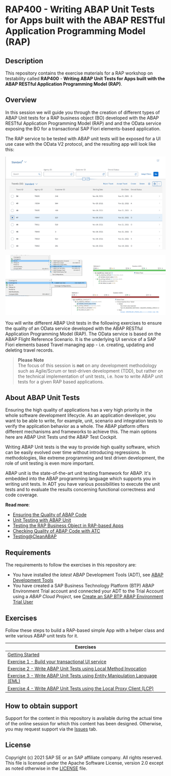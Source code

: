 # RAP400 - Writing ABAP Unit Tests for Apps built with the ABAP RESTful Application Programming Model (RAP)

## Description

This repository contains the exercise materials for a RAP workshop on testability called **RAP400** - **Writing ABAP Unit Tests for Apps built with the ABAP RESTful Application Programming Model (RAP)**.  

## Overview

In this session we will guide you through the creation of different types of ABAP Unit tests for a RAP business object (BO) developed with the ABAP RESTful Application Programming Model (RAP) and and the OData service exposing the BO for a transactional SAP Fiori elements-based application.  

The RAP service to be tested with ABAP unit tests will be exposed for a UI use case with the OData V2 protocol, and the resulting app will look like this:

![RAP400 Overview - Travel](images/rap400_overview01.png)  

![RAP400 Overview - ABAP Unit Testing](images/rap400_overview02.png)  


You will write different ABAP Unit tests in the following exercises to ensure the quality of an OData service developed with the ABAP RESTful Application Programming Model (RAP). The OData service is based on the ABAP Flight Reference Scenario. It is the underlying UI service of a SAP Fiori elements based  Travel managing app - i.e. creating, updating and deleting travel records.

        
> **Please Note**  
> The focus of this session is **not** on any development methodology such as Agile/Scrum or test-driven development (TDD), but rather on the technical implementation of unit tests, i.e. how to write ABAP unit tests for a given RAP based applications.
           

## About ABAP Unit Tests

Ensuring the high quality of applications has a very high priority in the whole software development lifecycle. As an application developer, you want to be able to write, for example, unit, scenario and integration tests to verify the application behavior as a whole. The ABAP platform offers different mechanisms and frameworks to achieve this. The main options here are ABAP Unit Tests und the ABAP Test Cockpit.

Writing ABAP Unit tests is the way to provide high quality software, which can be easily evolved over time without introducing regressions. In methodologies, like extreme programming and test driven development, the role of unit testing is even more important. 

ABAP unit is the state-of-the-art unit testing framework for ABAP. It's embedded into the ABAP programming language which supports you in writing unit tests. In ADT you have various possibilities to execute the unit tests and to evaluate the results concerning functional correctness and code coverage.

**Read more**:  
 - [Ensuring the Quality of ABAP Code](https://help.sap.com/viewer/5371047f1273405bb46725a417f95433/Cloud/en-US/4ec7641e6e391014adc9fffe4e204223.html)  
 - [Unit Testing with ABAP Unit](https://help.sap.com/viewer/5371047f1273405bb46725a417f95433/Cloud/en-US/08c60b52cb85444ea3069779274b43db.html)  
 - [Testing the RAP Business Object in RAP-based Apps](https://help.sap.com/viewer/923180ddb98240829d935862025004d6/Cloud/en-US/600245bbe0204b34b4cd7626339fd56b.html)
 - [Checking Quality of ABAP Code with ATC](https://help.sap.com/viewer/5371047f1273405bb46725a417f95433/Cloud/en-US/4ec5711c6e391014adc9fffe4e204223.html)
 - [Testing@CleanABAP](https://github.com/SAP/styleguides/blob/main/clean-abap/CleanABAP.md#testing)  


## Requirements

The requirements to follow the exercises in this repository are:

* You have installed the _latest_ ABAP Development Tools (ADT), see [ABAP Development Tools](https://tools.hana.ondemand.com/#abap)
* You have created a SAP Business Technology Platform (BTP) ABAP Environment Trial account and connected your ADT to the Trial Account using a _ABAP Cloud Project_, see [Create an SAP BTP ABAP Environment Trial User](https://developers.sap.com/tutorials/abap-environment-trial-onboarding.html)

## Exercises

Follow these steps to build a RAP-based simple App with a helper class and write various ABAP unit tests for it.


| Exercises | 
| ------------- | 
| [Getting Started](exercises/ex0/) |  
| [Exercise 1 - Build your transactional UI service](exercises/ex1/) | 
| [Exercise 2 - Write ABAP Unit Tests using Local Method Invocation](exercises/ex2/) | 
| [Exercise 3 - Write ABAP Unit Tests using Entity Manipulation Language (EML)](exercises/ex3/) | 
| [Exercise 4 - Write ABAP Unit Tests using the Local Proxy Client (LCP)](exercises/ex4/) | 

## How to obtain support

Support for the content in this repository is available during the actual time of the online session for which this content has been designed. Otherwise, you may request support via the [Issues](../../issues) tab.

## License
Copyright (c) 2021 SAP SE or an SAP affiliate company. All rights reserved. This file is licensed under the Apache Software License, version 2.0 except as noted otherwise in the [LICENSE](LICENSES/Apache-2.0.txt) file.
